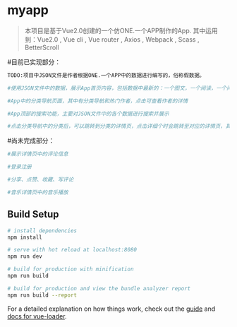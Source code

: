 # myapp

> 本项目是基于Vue2.0创建的一个仿ONE.一个APP制作的App.  其中运用到：Vue2.0 , Vue cli , Vue router , Axios , Webpack , Scass , BetterScroll


#目前已实现部分：

``` bash
TODO:项目中JSON文件是作者根据ONE.一个APP中的数据进行编写的，俗称假数据。 

#使用JSON文件中的数据，展示App首页内容，包括数据中最新的：一个图文，一个阅读，一个问答，一个音乐，一个影视

#App中的分类导航页面，其中有分类导航和热门作者，点击可查看作者的详情

#App顶部的搜索功能，主要对JSON文件中的各个数据进行搜索并展示

#点击分类导航中的分类后，可以跳转到分类的详情页，点击详细个时会跳转至对应的详情页，其展示内容和作者信息
```

#尚未完成部分：

``` bash
#展示详情页中的评论信息

#登录注册

#分享、点赞、收藏、写评论

#音乐详情页中的音乐播放
```


## Build Setup

``` bash
# install dependencies
npm install

# serve with hot reload at localhost:8080
npm run dev

# build for production with minification
npm run build

# build for production and view the bundle analyzer report
npm run build --report
```

For a detailed explanation on how things work, check out the [guide](http://vuejs-templates.github.io/webpack/) and [docs for vue-loader](http://vuejs.github.io/vue-loader).
